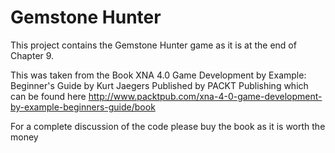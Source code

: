 Gemstone Hunter
===============

This project contains the Gemstone Hunter game as it is at the end of Chapter 9. 

This was taken from the Book XNA 4.0 Game Development by Example: Beginner's Guide by Kurt Jaegers
Published by PACKT Publishing which can be found here 
http://www.packtpub.com/xna-4-0-game-development-by-example-beginners-guide/book

For a complete discussion of the code please buy the book as it is worth the money


